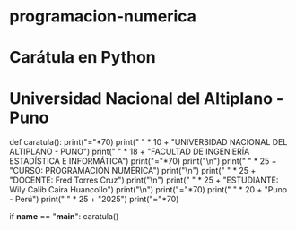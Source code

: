 # programacion-numerica
# Carátula en Python
# Universidad Nacional del Altiplano - Puno

def caratula():
    print("="*70)
    print(" " * 10 + "UNIVERSIDAD NACIONAL DEL ALTIPLANO - PUNO")
    print(" " * 18 + "FACULTAD DE INGENIERÍA ESTADÍSTICA E INFORMÁTICA")
    print("="*70)
    print("\n")
    print(" " * 25 + "CURSO: PROGRAMACIÓN NUMÉRICA")
    print("\n")
    print(" " * 25 + "DOCENTE: Fred Torres Cruz")
    print("\n")
    print(" " * 25 + "ESTUDIANTE: Wily Calib Caira Huancollo")
    print("\n")
    print("="*70)
    print(" " * 20 + "Puno - Perú")
    print(" " * 25 + "2025")
    print("="*70)

if __name__ == "__main__":
    caratula()
